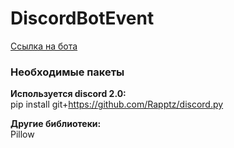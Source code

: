 # DiscordBotEvent

[Ссылка на бота](https://discord.com/oauth2/authorize?client_id=931568302487130142&permissions=17448312832&scope=bot)

### Необходимые пакеты

**Используется discord 2.0:**  
pip install git+https://github.com/Rapptz/discord.py

**Другие библиотеки:**  
Pillow
